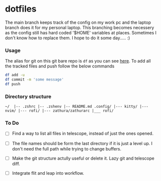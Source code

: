 # dotfiles

The main branch keeps track of the config on my work pc and the laptop branch does it for my personal laptop. This branching becomes necessery as the config still has hard coded '$HOME' variables at places. Sometimes I don't know how to replace them. I hope to do it some day..... :)

### Usage

The alias for git on this git bare repo is `df` as you can see [here](https://github.com/mm-crj/dotfiles/blob/9fe79177cd02dd5bd79158969c0cfec68eb50ef4/.zshrc#L106). To add all the tracked files and push follow the below commands

```zsh
df add -u
df commit -m 'some message'
df push
```

### Directory structure
`
~/ 
 |-- .zshrc
 |-- .zshenv
 |-- README.md
.config/
  |--- kitty/
  |--- nvim/
  |--- rofi/
  |--- zathura/zathurarc
  |___ rofi/
`

### To Do
  - [ ] Find a way to list all files in telescope, instead of just the ones opened.
  - [ ] The file names should be form the last directory if it is just a level up. I don't need the full path while trying to change buffers.
  - [ ] Make the git structure actully useful or delete it. Lazy git and telescope diff. 
  - [ ] Integrate flit and leap into workflow.

